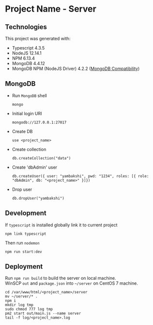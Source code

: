 # Project Name - Server

## Technologies

This project was generated with:
- Typescript 4.3.5
- NodeJS 12.14.1
- NPM 6.13.4
- MongoDB 4.4.12
- MongoDB NPM (NodeJS Driver) 4.2.2 ([MongoDB Compatibility](https://www.mongodb.com/docs/drivers/node/current/compatibility/))

## MongoDB
- Run `MongoDB` shell
   ```
   mongo
   ```
-  Initial login URI
   ```
   mongodb://127.0.0.1:27017
   ```

-  Create DB
   ```
   use <project_name>
   ```

- Create collection
   ```
   db.createCollection("data")
   ```

- Create 'dbAdmin' user
   ```
   db.createUser({ user: "yambakshi", pwd: "1234", roles: [{ role: "dbAdmin", db: "<project_name>" }]})
   ```

- Drop user
   ```
   db.dropUser("yambakshi")
   ```

## Development

If `typescript` is installed globally link it to current project
```
npm link typescript
```

Then run `nodemon`
```
npm run start:dev
```

## Deployment

Run `npm run build` to build the server on local machine.  
WinSCP `out` and `package.json` into `~/server` on CentOS 7 machine.
```
cd /var/www/html/<project_name>/server
mv ~/server/* .
npm i
mkdir log tmp
sudo chmod 777 log tmp
pm2 start out/main.js --name server
tail -f log/<project_name>.log
```